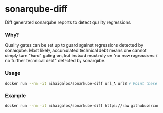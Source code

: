 # sonarqube-diff 

Diff generated sonarqube reports to detect quality regressions.

### Why?

Quality gates can be set up to guard against regressions detected by sonarqube.
Most likely, accumulated technical debt means one cannot simply turn "hard" gating on, but instead must rely on "no new regressions / no further technical debt" detected by sonarqube.

### Usage

```bash
docker run --rm -it mihaigalos/sonarkube-diff url_A urlB # Point these URLs to correct raw generated sonarqube html files.
```

### Example

```bash
docker run --rm -it mihaigalos/sonarkube-diff https://raw.githubusercontent.com/mihaigalos/sonarqube-diff/main/data_example/demo_baseline.html https://raw.githubusercontent.com/mihaigalos/sonarqube-diff/main/data_example/demo_baseline_3additions.html
```